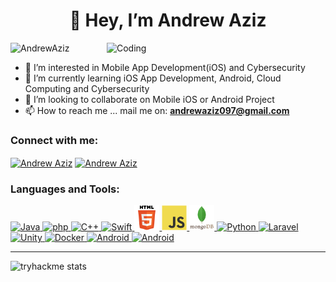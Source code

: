 # <h1 align="center">👋 Hey, I’m Andrew Aziz</h1>

<!-- <img align="right" alt="Coding" width="250" src="https://user-images.githubusercontent.com/74116427/220767152-3953ea82-ea2e-4c3f-8ff5-9e36cb276ec6.gif"> -->

<img align="right" alt="Coding" width="350" src="https://user-images.githubusercontent.com/74116427/221381631-002496d5-cbea-47d2-a9a7-a3d33ce31cb5.gif">

<!-- ![shorelineimmune7](https://user-images.githubusercontent.com/74116427/227662934-e66577a8-0141-4d3c-ad19-d80c2a979438.png) -->

<p align="left"><img src="https://komarev.com/ghpvc/?username=Andrewaziz99&label=Profile%20views&color=0e75b6&style=flat" alt="AndrewAziz"/> </p>

- 👀 I’m interested in Mobile App Development(iOS) and Cybersecurity
- 🌱 I’m currently learning iOS App Development, Android, Cloud Computing and Cybersecurity
- 💞️ I’m looking to collaborate on Mobile iOS or Android Project
- 📫 How to reach me ... mail me on: **andrewaziz097@gmail.com**


<h3 align="left">Connect with me:</h3>


<p align="left">
<a href="https://www.linkedin.com/in/andrew-aziz-9581951b0/" target="blank"><img align="center" src="https://raw.githubusercontent.com/rahuldkjain/github-profile-readme-generator/master/src/images/icons/Social/linked-in-alt.svg" alt="Andrew Aziz" height="30" width="40" /></a>
<a href="https://www.facebook.com/AndrewAziz20/" target="blank"><img align="center" src="https://raw.githubusercontent.com/rahuldkjain/github-profile-readme-generator/master/src/images/icons/Social/facebook.svg" alt="Andrew Aziz" height="30" width="40" /></a>
</p>


<h3 align="left">Languages and Tools:</h3>




<p align="left"> <a href="https://user-images.githubusercontent.com/74116427/220764912-8e608a0c-10a6-49de-8837-200304f6bfcf.png" target="_blank"> <img src="https://user-images.githubusercontent.com/74116427/220764912-8e608a0c-10a6-49de-8837-200304f6bfcf.png" alt="Java" width="40" height="40"/> </a> <a href="https://user-images.githubusercontent.com/74116427/220765396-b4d4c071-303c-487d-95f5-69415f595cd5.png" target="_blank" rel="noreferrer"> <img src="https://user-images.githubusercontent.com/74116427/220765396-b4d4c071-303c-487d-95f5-69415f595cd5.png" alt="php" width="40" height="40"/> </a> <a href="https://user-images.githubusercontent.com/74116427/220765756-35b52eef-8712-4350-bc17-e523910ee7fc.png" target="_blank" rel="noreferrer"> <img src="https://user-images.githubusercontent.com/74116427/220765756-35b52eef-8712-4350-bc17-e523910ee7fc.png" alt="C++" width="40" height="40"/> </a> <a href="https://www.swift.com/" target="_blank" rel="noreferrer"> <img src="https://user-images.githubusercontent.com/74116427/220766303-5cfe8af5-e832-4625-a043-4da563406b59.png" alt="Swift" width="40" height="40"/> </a> <a href="https://www.w3.org/html/" target="_blank" rel="noreferrer"> <img src="https://raw.githubusercontent.com/devicons/devicon/master/icons/html5/html5-original-wordmark.svg" alt="html5" width="40" height="40"/> </a>  <a href="https://developer.mozilla.org/en-US/docs/Web/JavaScript" target="_blank" rel="noreferrer"> <img src="https://raw.githubusercontent.com/devicons/devicon/master/icons/javascript/javascript-original.svg" alt="javascript" width="40" height="40"/> </a> <a href="https://www.mongodb.com/" target="_blank" rel="noreferrer"> <img src="https://raw.githubusercontent.com/devicons/devicon/master/icons/mongodb/mongodb-original-wordmark.svg" alt="mongodb" width="40" height="40"/> </a> <a href="https://www.python.org/" target="_blank" rel="noreferrer"> <img src="https://user-images.githubusercontent.com/74116427/221379208-b1ede152-a9bf-4d76-a225-9c7329736053.png" alt="Python" width="40" height="40"/> </a> <a href="https://laravel.com/" target="_blank" rel="noreferrer"> <img src="https://user-images.githubusercontent.com/74116427/221381228-1b8bd4c8-d1ff-445b-9547-f20f2583daae.svg" alt="Laravel" width="40" height="40"/> </a> <a href="https://unity.com/" target="_blank" rel="noreferrer"> <img src="https://user-images.githubusercontent.com/74116427/221381290-d7b671bd-d367-4cf9-a61e-b110da9fd970.png" alt="Unity" width="40" height="40"/> </a> <a href="https://www.docker.com/" target="_blank" rel="noreferrer"> <img src="https://user-images.githubusercontent.com/74116427/221381369-d403ee5b-4a55-4b1a-9720-bfe1073cdfa1.png" alt="Docker" width="40" height="40"/> </a> <a href="https://www.android.com/" target="_blank" rel="noreferrer"> <img src="https://user-images.githubusercontent.com/74116427/221381397-98ab4cff-67c5-4902-980e-a636b05fa355.png" alt="Android" width="40" height="40"/> </a> <a href="https://socket.io/" target="_blank" rel="noreferrer"> <img src="https://user-images.githubusercontent.com/74116427/224559008-f97cc0d6-6329-421c-80e7-aeb485b6858f.svg" alt="Android" width="40" height="40"/> </a> </p>

<hr>

![tryhackme stats](https://raw.githubusercontent.com/Andrewaziz99/Andrewaziz99/master/assets/thm_propic.png)




<!---
Andrewaziz99/Andrewaziz99 is a ✨ special ✨ repository because its `README.md` (this file) appears on your GitHub profile.
You can click the Preview link to take a look at your changes.
--->
